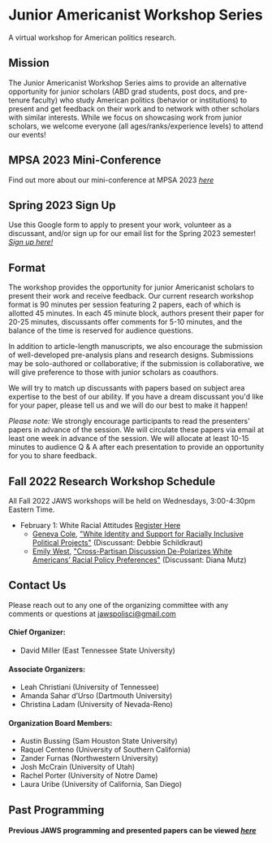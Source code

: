 # Junior Americanist Workshop Series
A virtual workshop for American politics research.

## Mission
The Junior Americanist Workshop Series aims to provide an alternative opportunity for junior scholars (ABD grad students, post docs, and pre-tenure faculty) who study American politics (behavior or institutions) to present and get feedback on their work and to network with other scholars with similar interests.  While we focus on showcasing work from junior scholars, we welcome everyone (all ages/ranks/experience levels) to attend our events!

## MPSA 2023 Mini-Conference 

Find out more about our mini-conference at MPSA 2023 [*here*](/MPSACwC)

## Spring 2023 Sign Up
Use this Google form to apply to present your work, volunteer as a discussant, and/or sign up for our email list for the Spring 2023 semester! [*Sign up here!*](https://forms.gle/og5bzzg1m7h1KJfP8)

## Format
The workshop provides the opportunity for junior Americanist scholars to present their work and receive feedback.  Our current research workshop format is 90 minutes per session featuring 2 papers, each of which is allotted 45 minutes.  In each 45 minute block, authors present their paper for 20-25 minutes, discussants offer comments for 5-10 minutes, and the balance of the time is reserved for audience questions. 

In addition to article-length manuscripts, we also encourage the submission of well-developed pre-analysis plans and research designs.  Submissions may be solo-authored or collaborative; if the submission is collaborative, we will give preference to those with junior scholars as coauthors.

We will try to match up discussants with papers based on subject area expertise to the best of our ability.  If you have a dream discussant you'd like for your paper, please tell us and we will do our best to make it happen!

*Please note:* We strongly encourage participants to read the presenters' papers in advance of the session.  We will circulate these papers via email at least one week in advance of the session.  We will allocate at least 10-15 minutes to audience Q & A after each presentation to provide an opportunity for you to share feedback.

## Fall 2022 Research Workshop Schedule
All Fall 2022 JAWS workshops will be held on Wednesdays, 3:00-4:30pm Eastern Time.

- February 1: White Racial Attitudes [Register Here](https://etsu.zoom.us/meeting/register/tZMkc-mtpzwsHtTQKRMQH_Gp3YQ6t-5Vx63k)
	- [Geneva Cole](https://www.genevacole.com/), ["White Identity and Support for Racially Inclusive Political Projects"](https://drive.google.com/file/d/1msukWd95i0bZIeqUa2bqlMuqh3T9FpU0/view) (Discussant: Debbie Schildkraut)
	- [Emily West](https://emilywest.org/), ["Cross-Partisan Discussion De-Polarizes White Americans’ Racial Policy Preferences"](https://drive.google.com/file/d/1PKH1A3U6jkrJdyok2Kg2H7IRQArKOpvN/view) (Discussant: Diana Mutz)


## Contact Us
Please reach out to any one of the organizing committee with any comments or questions at [jawspolisci@gmail.com](mailto:jawspolisci@gmail.com)

#### Chief Organizer: 
- David Miller (East Tennessee State University)

#### Associate Organizers: 
- Leah Christiani (University of Tennessee)
- Amanda Sahar d’Urso (Dartmouth University)
- Christina Ladam (University of Nevada-Reno)

#### Organization Board Members:
- Austin Bussing (Sam Houston State University)
- Raquel Centeno (University of Southern California)
- Zander Furnas (Northwestern University)
- Josh McCrain (University of Utah)
- Rachel Porter (University of Notre Dame)
- Laura Uribe (University of California, San Diego) 
 

## Past Programming 

#### Previous JAWS programming and presented papers can be viewed [*here*](/previous)



